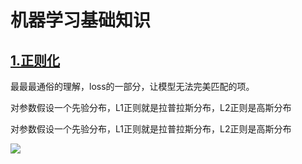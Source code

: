 机器学习基础知识
====

[1.正则化](https://www.zhihu.com/question/20924039/answer/240037674)
----

最最最通俗的理解，loss的一部分，让模型无法完美匹配的项。

对参数假设一个先验分布，L1正则就是拉普拉斯分布，L2正则是高斯分布


对参数假设一个先验分布，L1正则就是拉普拉斯分布，L2正则是高斯分布

![](https://pic1.zhimg.com/80/v2-0b85c9b8efdcb17167e52a1fc6a359f8_hd.jpg)
